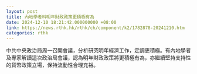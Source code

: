 ```yaml
---
layout: post
title: 內地學者料明年財政政策更積極有為
date: 2024-12-10 18:21:42.000000000 +08:00
link: https://news.rthk.hk/rthk/ch/component/k2/1782878-20241210.htm
categories: rthk
---
```


中共中央政治局周一召開會議，分析研究明年經濟工作，定調更積極。有內地學者及專家解讀這次政治局會議，認為明年財政政策將更積極有為，亦繼續堅持支持性的貨幣政策立場，保持流動性合理充裕。
